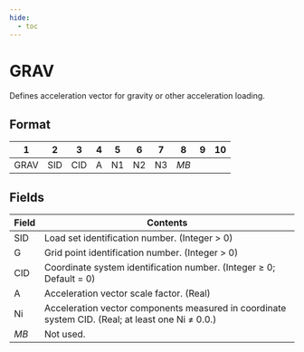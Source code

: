 ```yaml
---
hide:
  - toc
---
```

# GRAV
Defines acceleration vector for gravity or other acceleration loading.

## Format
| 1        | 2        | 3        | 4        | 5        | 6        | 7        | 8        | 9        | 10       | 
| -------- | -------- | -------- | -------- | -------- | -------- | -------- | -------- | -------- | -------- | 
| GRAV     | SID      | CID      | A        | N1       | N2       | N3       | _MB_     |          |

## Fields
| Field      | Contents |
| ---------- | -------- |
| SID | Load set identification number. (Integer > 0) |
| G | Grid point identification number. (Integer > 0) |
| CID | Coordinate system identification number. (Integer ≥ 0; Default = 0)  |
| A | Acceleration vector scale factor.  (Real)  |
| Ni | Acceleration vector components measured in coordinate system CID. (Real; at least one Ni ≠ 0.0.)  |
| _MB_ | Not used.  |

